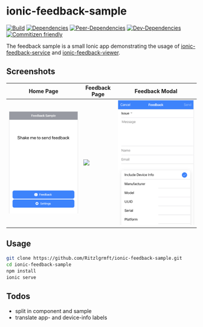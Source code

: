 # ionic-feedback-sample

[![Build](https://travis-ci.org/Ritzlgrmft/ionic-feedback-sample.svg?branch=master)](https://travis-ci.org/Ritzlgrmft/ionic-feedback-sample)
[![Dependencies](https://david-dm.org/ritzlgrmft/ionic-feedback-sample/master/status.svg)](https://david-dm.org/ritzlgrmft/ionic-feedback-sample/master)
[![Peer-Dependencies](https://david-dm.org/ritzlgrmft/ionic-feedback-sample/master/peer-status.svg)](https://david-dm.org/ritzlgrmft/ionic-feedback-sample/master?type=peer)
[![Dev-Dependencies](https://david-dm.org/ritzlgrmft/ionic-feedback-sample/master/dev-status.svg)](https://david-dm.org/ritzlgrmft/ionic-feedback-sample/master?type=dev)
[![Commitizen friendly](https://img.shields.io/badge/commitizen-friendly-brightgreen.svg)](http://commitizen.github.io/cz-cli/)

The feedback sample is a small Ionic app demonstrating the usage of
[ionic-feedback-service](https://github.com/Ritzlgrmft/ionic-feedback-service) and
[ionic-feedback-viewer](https://github.com/Ritzlgrmft/ionic-feedback-viewer).

## Screenshots

| Home Page | Feedback Page | Feedback Modal |
| ---------- | ------------- | ----------- |
| ![](docs/home-page.png) | ![](docs/feedback-page.png) | ![](docs/feedback-modal.png) |

## Usage

```bash
git clone https://github.com/Ritzlgrmft/ionic-feedback-sample.git
cd ionic-feedback-sample
npm install
ionic serve
```

## Todos

- split in component and sample
- translate app- and device-info labels
